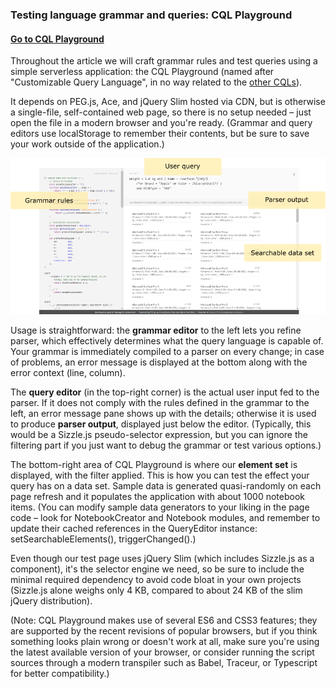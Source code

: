 ### Testing language grammar and queries: CQL Playground

#### [Go to CQL Playground](https://tadamdam.github.io/cql)

Throughout the article we will craft grammar rules and test queries using a simple serverless application: the CQL Playground (named after "Customizable Query Language", in no way related to the [other CQLs](https://en.wikipedia.org/wiki/CQL)).

It depends on PEG.js, Ace, and jQuery Slim hosted via CDN, but is otherwise a single-file, self-contained web page, so there is no setup needed – just open the file in a modern browser and you're ready. (Grammar and query editors use localStorage to remember their contents, but be sure to save your work outside of the application.)

![CQL Playground UI](cql-playground-guide.png "CQL Playground UI")

Usage is straightforward: the **grammar editor** to the left lets you refine parser, which effectively determines what the query language is capable of. Your grammar is immediately compiled to a parser on every change; in case of problems, an error message is displayed at the bottom along with the error context (line, column).

The **query editor** (in the top-right corner) is the actual user input fed to the parser. If it does not comply with the rules defined in the grammar to the left, an error message pane shows up with the details; otherwise it is used to produce **parser output**, displayed just below the editor. (Typically, this would be a Sizzle.js pseudo-selector expression, but you can ignore the filtering part if you just want to debug the grammar or test various options.)

The bottom-right area of CQL Playground is where our **element set** is displayed, with the filter applied. This is how you can test the effect your query has on a data set. Sample data is generated quasi-randomly on each page refresh and it populates the application with about 1000 notebook items. (You can modify sample data generators to your liking in the page code – look for NotebookCreator and Notebook modules, and remember to update their cached references in the QueryEditor instance: setSearchableElements(), triggerChanged().)

Even though our test page uses jQuery Slim (which includes Sizzle.js as a component), it's the selector engine we need, so be sure to include the minimal required dependency to avoid code bloat in your own projects (Sizzle.js alone weighs only 4 KB, compared to about 24 KB of the slim jQuery distribution).

(Note: CQL Playground makes use of several ES6 and CSS3 features; they are supported by the recent revisions of popular browsers, but if you think something looks plain wrong or doesn't work at all, make sure you're using the latest available version of your browser, or consider running the script sources through a modern transpiler such as Babel, Traceur, or Typescript for better compatibility.)

